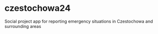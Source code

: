 # czestochowa24
Social project app for reporting emergency situations in Czestochowa and surrounding areas
